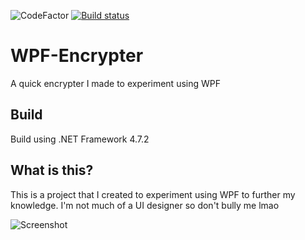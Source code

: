 ![CodeFactor](https://img.shields.io/codefactor/grade/github/spookywooky3/wpf-encrypter) [![Build status](https://ci.appveyor.com/api/projects/status/rlocj3j30x90dv3f?svg=true)](https://ci.appveyor.com/project/Spookywooky3/wpf-encrypter)
# WPF-Encrypter
A quick encrypter I made to experiment using WPF
## Build
Build using .NET Framework 4.7.2
## What is this?
This is a project that I created to experiment using WPF to further my knowledge. I'm not much of a UI designer so don't bully me lmao

![Screenshot](https://i.gyazo.com/ba6aff383222dedacf46a0fbfdeca0f1.png)
